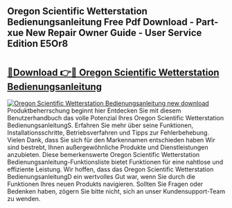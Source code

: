 ## Oregon Scientific Wetterstation Bedienungsanleitung Free Pdf Download - Part-xue New Repair Owner Guide - User Service Edition E5Or8

# <h2><a href="http://df5rwtf.blite.top/?on=Oregon+Scientific+Wetterstation+Bedienungsanleitung">🔗Download 👉🔴 Oregon Scientific Wetterstation Bedienungsanleitung</a></h2>

[![Oregon Scientific Wetterstation Bedienungsanleitung new download](https://i.imgur.com/lujVjoI.png)](http://df5rwtf.blite.top/?on=Oregon+Scientific+Wetterstation+Bedienungsanleitung)
Produktbeherrschung beginnt hier Entdecken Sie mit diesem Benutzerhandbuch das volle Potenzial Ihres Oregon Scientific Wetterstation BedienungsanleitungS. Erfahren Sie mehr über seine Funktionen, Installationsschritte, Betriebsverfahren und Tipps zur Fehlerbehebung. Vielen Dank, dass Sie sich für den Markennamen entschieden haben Wir sind bestrebt, Ihnen außergewöhnliche Produkte und Dienstleistungen anzubieten. Diese bemerkenswerte Oregon Scientific Wetterstation Bedienungsanleitung-Funktionsliste bietet Funktionen für eine nahtlose und effiziente Leistung. Wir hoffen, dass das Oregon Scientific Wetterstation BedienungsanleitungD ein wertvolles Gut war, wenn Sie durch die Funktionen Ihres neuen Produkts navigieren. Sollten Sie Fragen oder Bedenken haben, zögern Sie bitte nicht, sich an unser Kundensupport-Team zu wenden.

